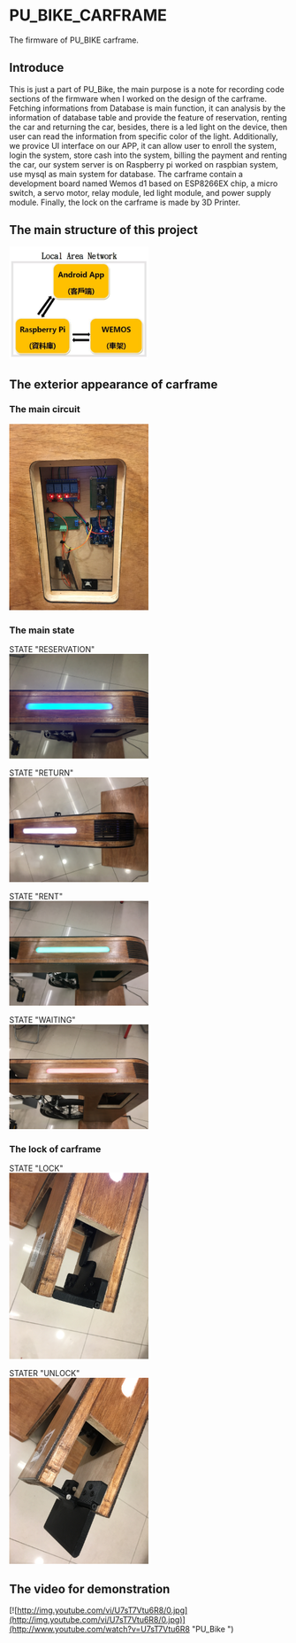 # PU_BIKE_CARFRAME
The firmware of PU_BIKE carframe.

## Introduce 
This is just a part of PU_Bike, the main purpose is a note for recording code sections of the firmware when I worked on the design of the 
carframe. Fetching informations from Database is main function, it can analysis by the information of database table and provide the 
feature of reservation, renting the car and returning the car, besides, there is a led light on the device, then user can read the information 
from specific color of the light. Additionally, we provice UI interface on our APP, it can allow user to enroll the system, login the system, 
store cash into the system, billing the payment and renting the car, our system server is on Raspberry pi worked on raspbian system, use 
mysql as main system for database. The carframe contain a development board named Wemos d1 based on ESP8266EX chip, a micro switch, a servo
motor, relay module, led light module, and power supply module. Finally, the lock on the carframe is made by 3D Printer.

## The main structure of this project
<img src="https://github.com/GuanYu914/PU_BIKE_CARFRAME/blob/master/photos/PU_Bike_structure.JPG" width="50%" height="50%">

## The exterior appearance of carframe

### The main circuit 
<img src="https://github.com/GuanYu914/PU_BIKE_CARFRAME/blob/master/photos/PU_Bike_circuit.JPG" width="50%" height="50%">

### The main state 
STATE "RESERVATION"<br>
<img src="https://github.com/GuanYu914/PU_BIKE_CARFRAME/blob/master/photos/PU_Bike_Reservation.JPG" width="50%" height="50%">

STATE "RETURN"<br>
<img src="https://github.com/GuanYu914/PU_BIKE_CARFRAME/blob/master/photos/PU_Bike_Return.JPG" width="50%" height="50%">

STATE "RENT"<br>
<img src="https://github.com/GuanYu914/PU_BIKE_CARFRAME/blob/master/photos/PU_Bike_Rent.JPG" width="50%" height="50%">

STATE "WAITING"<br>
<img src="https://github.com/GuanYu914/PU_BIKE_CARFRAME/blob/master/photos/PU_Bike_Waiting.JPG" width="50%" height="50%">

### The lock of carframe
STATE "LOCK"<br>
<img src="https://github.com/GuanYu914/PU_BIKE_CARFRAME/blob/master/photos/PU_Bike_Lock.JPG" width="50%" height="50%">

STATER "UNLOCK"<br>
<img src="https://github.com/GuanYu914/PU_BIKE_CARFRAME/blob/master/photos/PU_Bike_Unlock.JPG" width="50%" height="50%">

## The video for demonstration
[![http://img.youtube.com/vi/U7sT7Vtu6R8/0.jpg](http://img.youtube.com/vi/U7sT7Vtu6R8/0.jpg)](http://www.youtube.com/watch?v=U7sT7Vtu6R8 "PU_Bike ")
